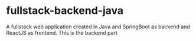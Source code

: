 # fullstack-backend-java
A fullstack web application created in Java and SpringBoot as backend and ReactJS as frontend. This is the backend part
